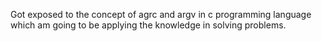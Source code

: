 
Got exposed to the concept of agrc and argv in c programming language which am going to be applying the knowledge in solving problems. 
